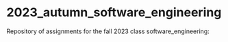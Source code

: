 # 2023_autumn_software_engineering
Repository of assignments for the fall 2023 class software_engineering:
